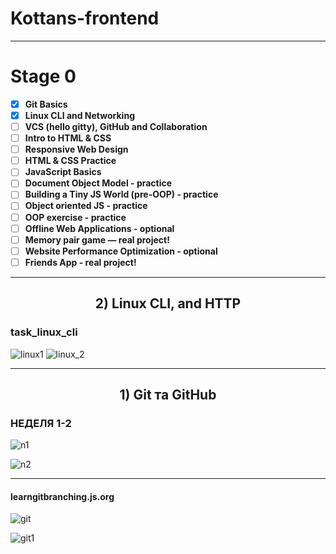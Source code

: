 # Kottans-frontend
---

#  Stage 0 

- [x] **Git Basics**
- [x] **Linux CLI and Networking**
- [ ] **VCS (hello gitty), GitHub and Collaboration**
- [ ] **Intro to HTML & CSS**
- [ ] **Responsive Web Design**
- [ ] **HTML & CSS Practice**
- [ ] **JavaScript Basics**
- [ ] **Document Object Model - practice**
- [ ] **Building a Tiny JS World (pre-OOP) - practice**
- [ ] **Object oriented JS - practice**
- [ ] **OOP exercise - practice**
- [ ] **Offline Web Applications - optional**
- [ ] **Memory pair game — real project!**
- [ ] **Website Performance Optimization - optional**
- [ ] **Friends App - real project!**

---

<h2 align="center">2) Linux CLI, and HTTP</h2> 

###  task_linux_cli



![linux1](https://user-images.githubusercontent.com/65223481/184857947-66409b98-b1cb-457d-ad7e-2ca0098c771d.png)
![linux_2](https://user-images.githubusercontent.com/65223481/184943075-d3b2dd13-d4bc-4fbd-8a2a-03ebd42660af.png)




<hr/>
<h2 align="center">1) Git та GitHub</h2> 



### НЕДЕЛЯ 1-2

![n1](https://user-images.githubusercontent.com/65223481/182912787-c87eff3f-0ed6-4681-a8b7-aa87626b4309.png)

![n2](https://user-images.githubusercontent.com/65223481/182914206-2b5512e5-7d12-4ac8-b4c7-745cb56abac6.png)
****

####  learngitbranching.js.org
![git](https://user-images.githubusercontent.com/65223481/184858362-2c894433-7643-4733-a1f4-9ac03a8bc0ea.png)

![git1](https://user-images.githubusercontent.com/65223481/184858837-e7c026c3-1101-47f3-8056-4fd3d20225e1.png)
